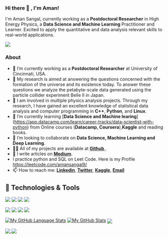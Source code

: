 ### Hi there 👋 , I'm Aman! 
I'm Aman Sangal, currently working as a **Postdoctoral Researcher** in High Energy Physics, a **Data Science and Machine Learning** Practitioner and Learner. Excited to apply the quantitative and data analysis relevant skills to real-world applications.

![](https://komarev.com/ghpvc/?username=Aman0phy)

### About 
- 🔭 I’m currently working as a **Postdoctoral Researcher** at University of Cincinnati, USA. 
- 🔭 My research is aimed at answering the questions concerned with the formation of the universe and its existence today. To answer these questions we analyze the petabyte-scale data generated using the particle collider experiment Belle II in Japan.
- 🔭 I am involved in multiple physics analysis projects. Through my research, I have gained an excellent knowledge of statistical data analysis and computer programming in **C++**, **Python**, and **Linux**.
- 🌱 I’m currently learning [**Data Science and Machine learing**] (https://app.datacamp.com/learn/career-tracks/data-scientist-with-python) from Online courses (**Datacamp, Coursera**),**Kaggle** and reading books.
- 👯 I’m looking to collaborate on **Data Science, Machine Learning and Deep Learning**.
- 👨‍💻 All of my projects are available at [**Github** ](https://github.com/Aman0phy?tab=repositories).
- 📝 I write articles on [**Medium**](https://medium.com/@amansangal9). 
- I practice python and SQL on Leet Code. Here is my Profile https://leetcode.com/amansangal9/
- 📫 How to reach me: [**Linkedin**](https://www.linkedin.com/in/aman-sangal-1a549083?lipi=urn%3Ali%3Apage%3Ad_flagship3_profile_view_base_contact_details%3BsqFW1RKiT9GlHhScxN%2FrYA%3D%3D), [**Twitter**](https://twitter.com/sangal_aman), [**Kaggle**](https://www.kaggle.com/amansangal), [**Email**](amansangal9@gmail.com)



## 🔧 Technologies & Tools
![](https://img.shields.io/badge/OS-Linux-informational?style=flat&logo=linux&logoColor=white&color=2bbc8a)
![](https://img.shields.io/badge/Code-Python-informational?style=flat&logo=python&logoColor=white&color=2bbc8a)
![](https://img.shields.io/badge/Code-C%2B%2B-informational?style=flat&logo=python&logoColor=white&color=2bbc8a)
![](https://img.shields.io/badge/Tools-MySQL-informational?style=flat&logo=postgresql&logoColor=white&color=2bbc8a)
<p>
  <img src="https://img.shields.io/badge/Python-3776AB?style=for-the-badge&logo=python&logoColor=white" />
  <img src="https://img.shields.io/badge/C-00599C?style=for-the-badge&logo=c&logoColor=white" />
  <img src="https://img.shields.io/badge/C%2B%2B-00599C?style=for-the-badge&logo=c%2B%2B&logoColor=white" />
  <img src="https://img.shields.io/badge/MySQL-00000F?style=for-the-badge&logo=mysql&logoColor=white" />



[![My GitHub Language Stats](https://github-readme-stats.vercel.app/api/top-langs/?username=Aman0phy&langs_count=5&theme=radical)]()
[![My GitHub Stats](https://github-readme-stats.vercel.app/api?username=Aman0phy&langs_count=5&theme=radical)](https://github.com/Aman0phy/github-readme-stats)
<a href="https://github.com/Aman0phy/Pima_Diabetes">
  <img align="center" src="https://github-readme-stats.vercel.app/api/pin/?username=Aman0phy&repo=Pima_Diabetes&title_color=ffffff&text_color=c9cacc&icon_color=2bbc8a&bg_color=1d1f21" />
</a> 
  
<a href="[https://github.com/Aman0phy/skin_cancer_prediction_CNN](https://github.com/Aman0phy/skin_cancer_prediction_CNN)">
  <img align="center" src="https://github-readme-stats.vercel.app/api/pin/?username=Aman0phy&repo=
skin_cancer_prediction_CNN&title_color=ffffff&text_color=c9cacc&icon_color=2bbc8a&bg_color=1d1f21" />
</a>   
  
<a href="https://github.com/Aman0phy/crredit_card_approval">
  <img align="center" src="https://github-readme-stats.vercel.app/api/pin/?username=Aman0phy&repo=credit_card_approval&title_color=ffffff&text_color=c9cacc&icon_color=2bbc8a&bg_color=1d1f21" />
</a>   
  
  
